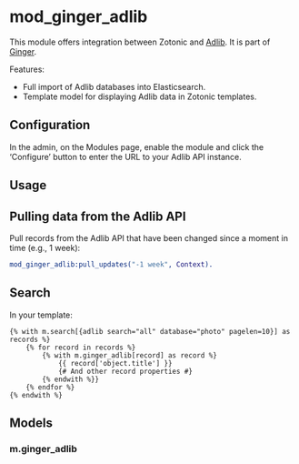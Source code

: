 mod_ginger_adlib
================

This module offers integration between Zotonic and 
[Adlib](http://www.adlibsoft.nl). It is part of 
[Ginger](http://github.com/driebit/ginger).

Features:

* Full import of Adlib databases into Elasticsearch.
* Template model for displaying Adlib data in Zotonic templates.

Configuration
-------------

In the admin, on the Modules page, enable the module and click the ‘Configure’
button to enter the URL to your Adlib API instance.

Usage
-----

## Pulling data from the Adlib API

Pull records from the Adlib API that have been changed since a moment in time 
(e.g., 1 week):

```erlang
mod_ginger_adlib:pull_updates("-1 week", Context).
```

## Search

In your template:

```dtl
{% with m.search[{adlib search="all" database="photo" pagelen=10}] as records %}
    {% for record in records %}
        {% with m.ginger_adlib[record] as record %}
            {{ record['object.title'] }}
            {# And other record properties #}
        {% endwith %}}
    {% endfor %}
{% endwith %}

```

## Models

### m.ginger_adlib
